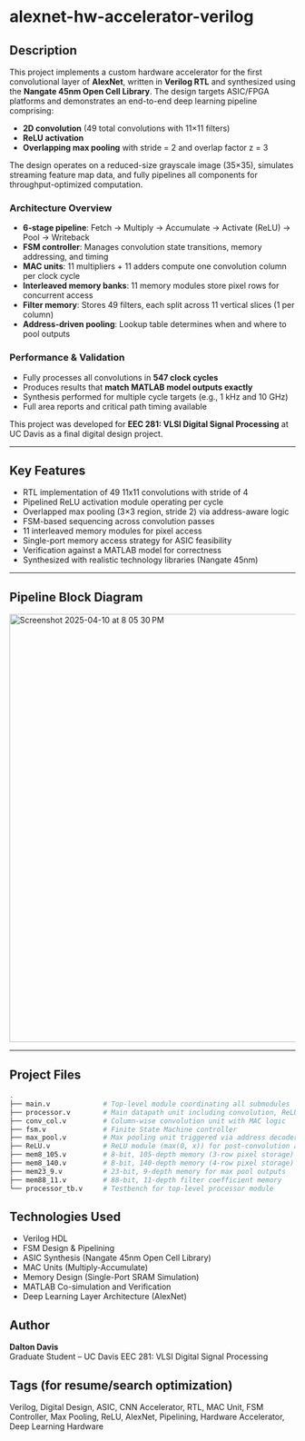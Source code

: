# alexnet-hw-accelerator-verilog

## Description

This project implements a custom hardware accelerator for the first convolutional layer of **AlexNet**, written in **Verilog RTL** and synthesized using the **Nangate 45nm Open Cell Library**. The design targets ASIC/FPGA platforms and demonstrates an end-to-end deep learning pipeline comprising:

- **2D convolution** (49 total convolutions with 11×11 filters)
- **ReLU activation**
- **Overlapping max pooling** with stride = 2 and overlap factor z = 3

The design operates on a reduced-size grayscale image (35×35), simulates streaming feature map data, and fully pipelines all components for throughput-optimized computation.

### Architecture Overview

- **6-stage pipeline**: Fetch → Multiply → Accumulate → Activate (ReLU) → Pool → Writeback
- **FSM controller**: Manages convolution state transitions, memory addressing, and timing
- **MAC units**: 11 multipliers + 11 adders compute one convolution column per clock cycle
- **Interleaved memory banks**: 11 memory modules store pixel rows for concurrent access
- **Filter memory**: Stores 49 filters, each split across 11 vertical slices (1 per column)
- **Address-driven pooling**: Lookup table determines when and where to pool outputs

### Performance & Validation

- Fully processes all convolutions in **547 clock cycles**
- Produces results that **match MATLAB model outputs exactly**
- Synthesis performed for multiple cycle targets (e.g., 1 kHz and 10 GHz)
- Full area reports and critical path timing available

This project was developed for **EEC 281: VLSI Digital Signal Processing** at UC Davis as a final digital design project.

---

## Key Features

- RTL implementation of 49 11x11 convolutions with stride of 4
- Pipelined ReLU activation module operating per cycle
- Overlapped max pooling (3×3 region, stride 2) via address-aware logic
- FSM-based sequencing across convolution passes
- 11 interleaved memory modules for pixel access
- Single-port memory access strategy for ASIC feasibility
- Verification against a MATLAB model for correctness
- Synthesized with realistic technology libraries (Nangate 45nm)

---
## Pipeline Block Diagram

<img width="754" alt="Screenshot 2025-04-10 at 8 05 30 PM" src="https://github.com/user-attachments/assets/19d5966c-263a-43f6-b607-5869f0596e46" />

---
## Project Files

```bash
.
├── main.v             # Top-level module coordinating all submodules
├── processor.v        # Main datapath unit including convolution, ReLU, and max pool
├── conv_col.v         # Column-wise convolution unit with MAC logic
├── fsm.v              # Finite State Machine controller
├── max_pool.v         # Max pooling unit triggered via address decoder
├── ReLU.v             # ReLU module (max(0, x)) for post-convolution activation
├── mem8_105.v         # 8-bit, 105-depth memory (3-row pixel storage)
├── mem8_140.v         # 8-bit, 140-depth memory (4-row pixel storage)
├── mem23_9.v          # 23-bit, 9-depth memory for max pool outputs
├── mem88_11.v         # 88-bit, 11-depth filter coefficient memory
└── processor_tb.v     # Testbench for top-level processor module
```

## Technologies Used

- Verilog HDL
- FSM Design & Pipelining
- ASIC Synthesis (Nangate 45nm Open Cell Library)
- MAC Units (Multiply-Accumulate)
- Memory Design (Single-Port SRAM Simulation)
- MATLAB Co-simulation and Verification
- Deep Learning Layer Architecture (AlexNet)

## Author

**Dalton Davis**  
Graduate Student – UC Davis 
EEC 281: VLSI Digital Signal Processing

## Tags (for resume/search optimization)

Verilog, Digital Design, ASIC, CNN Accelerator, RTL, MAC Unit, FSM Controller, Max Pooling, ReLU, AlexNet, Pipelining, Hardware Accelerator, Deep Learning Hardware
